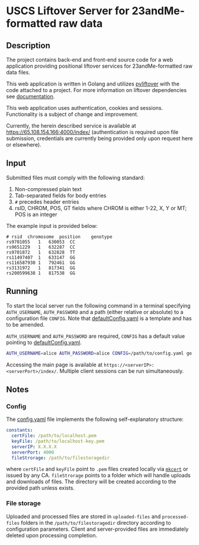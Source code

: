 # USCS Liftover Server for 23andMe-formatted raw data

## Description
The project contains back-end and front-end source code for a web application providing positional liftover services
for 23andMe-formatted raw data files.

This web application is written in Golang and utilizes [pyliftover](https://github.com/konstantint/pyliftover) with the
code attached to a project. For more information on liftover dependencies see [documentation](pyliftover/README.md).

This web application uses authentication, cookies and sessions. Functionality is a subject of change and improvement.

Currently, the herein described service is available at https://65.108.154.166:4000/index/ (authentication is required
upon file submission, credentials are currently being provided only upon request here or elsewhere).

## Input

Submitted files must comply with the following standard:
1. Non-compressed plain text
2. Tab-separated fields for body entries
3. `#` precedes header entries
4. rsID, CHROM, POS, GT fields where CHROM is either 1-22, X, Y or MT; POS is an integer

The example input is provided below:
```text
# rsid	chromosome	position	genotype
rs9701055	1	630053	CC
rs9651229	1	632287	CC
rs9701872	1	632828	TT
rs11497407	1	633147	GG
rs116587930	1	792461	GG
rs3131972	1	817341	GG
rs200599638	1	817538	GG
```

## Running
To start the local server run the following command in a terminal specifying `AUTH_USERNAME`, `AUTH_PASSWORD` and a
path (either relative or absolute) to a configuration file `CONFIG`. Note that
[defaultConfig.yaml](internal/config/resources/defaultConfig.yaml) is a template and has to be amended.

`AUTH_USERNAME` and `AUTH_PASSWORD` are required, `CONFIG` has a default value pointing to
[defaultConfig.yaml](internal/config/resources/defaultConfig.yaml).
```bash
AUTH_USERNAME=alice AUTH_PASSWORD=alice CONFIG=/path/to/config.yaml go run cmd/server/main.go
```

Accessing the main page is available at `https://<serverIP>:<serverPort>/index/`. Multiple client sessions can be run
simultaneously.

## Notes

### Config
The [config.yaml](./internal/config/resources/defaultConfig.yaml) file implements the following self-explanatory structure:
```yaml
constants:
  certFile: /path/to/localhost.pem
  keyFile: /path/to/localhost-key.pem
  serverIP: X.X.X.X
  serverPort: 4000
  fileStrorage: /path/to/filestoragedir
```
where `certFile` and `keyFile` point to `.pem` files created locally via [`mkcert`](https://github.com/FiloSottile/mkcert)
or issued by any CA. `fileStrorage` points to a folder which will handle uploads and downloads of files. The directory
will be created according to the provided path unless exists.

### File storage
Uploaded and processed files are stored in `uploaded-files` and `processed-files` folders in the `/path/to/filestoragedir`
directory according to configuration parameters. Client and server-provided files are immediately deleted upon processing
completion.

